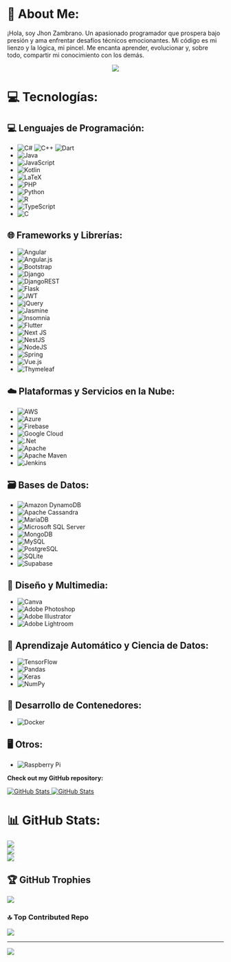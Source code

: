 # 💫 About Me:
¡Hola, soy Jhon Zambrano. Un apasionado programador que prospera bajo presión y ama enfrentar desafíos técnicos emocionantes. Mi código es mi lienzo y la lógica, mi pincel. Me encanta aprender, evolucionar y, sobre todo, compartir mi conocimiento con los demás.
<div>
</div>
<div>
  <p align="center">
  <a href="https://github.com/DenverCoder1/readme-typing-svg"><img src="https://readme-typing-svg.herokuapp.com?font=Time+New+Roman&color=cyan&size=25&center=true&vCenter=true&width=600&height=100&lines=Jhon+Zambrano/Develpment"></a>
</p>
</div>

# 💻 Tecnologías:

## 💻 Lenguajes de Programación:
- ![C#](https://img.shields.io/badge/c%23-%23239120.svg?style=for-the-badge&logo=c-sharp&logoColor=white)
![C++](https://img.shields.io/badge/c++-%2300599C.svg?style=for-the-badge&logo=c%2B%2B&logoColor=white)
![Dart](https://img.shields.io/badge/dart-%230175C2.svg?style=for-the-badge&logo=dart&logoColor=white)
- ![Java](https://img.shields.io/badge/java-%23ED8B00.svg?style=for-the-badge&logo=java&logoColor=white)
- ![JavaScript](https://img.shields.io/badge/javascript-%23323330.svg?style=for-the-badge&logo=javascript&logoColor=%23F7DF1E)
- ![Kotlin](https://img.shields.io/badge/kotlin-%230095D5.svg?style=for-the-badge&logo=kotlin&logoColor=white)
- ![LaTeX](https://img.shields.io/badge/latex-%23008080.svg?style=for-the-badge&logo=latex&logoColor=white)
- ![PHP](https://img.shields.io/badge/php-%23777BB4.svg?style=for-the-badge&logo=php&logoColor=white)
- ![Python](https://img.shields.io/badge/python-3670A0?style=for-the-badge&logo=python&logoColor=ffdd54)
- ![R](https://img.shields.io/badge/r-%23276DC3.svg?style=for-the-badge&logo=r&logoColor=white)
- ![TypeScript](https://img.shields.io/badge/typescript-%23007ACC.svg?style=for-the-badge&logo=typescript&logoColor=white)
- ![C](https://img.shields.io/badge/c-%2300599C.svg?style=for-the-badge&logo=c&logoColor=white)

## 🌐 Frameworks y Librerías:
- ![Angular](https://img.shields.io/badge/angular-%23DD0031.svg?style=for-the-badge&logo=angular&logoColor=white)
- ![Angular.js](https://img.shields.io/badge/angular.js-%23E23237.svg?style=for-the-badge&logo=angularjs&logoColor=white)
- ![Bootstrap](https://img.shields.io/badge/bootstrap-%23563D7C.svg?style=for-the-badge&logo=bootstrap&logoColor=white)
- ![Django](https://img.shields.io/badge/django-%23092E20.svg?style=for-the-badge&logo=django&logoColor=white)
- ![DjangoREST](https://img.shields.io/badge/DJANGO-REST-ff1709?style=for-the-badge&logo=django&logoColor=white&color=ff1709&labelColor=gray)
- ![Flask](https://img.shields.io/badge/flask-%23000.svg?style=for-the-badge&logo=flask&logoColor=white)
- ![JWT](https://img.shields.io/badge/JWT-black?style=for-the-badge&logo=JSON%20web%20tokens)
- ![jQuery](https://img.shields.io/badge/jquery-%230769AD.svg?style=for-the-badge&logo=jquery&logoColor=white)
- ![Jasmine](https://img.shields.io/badge/jasmine-%238A4182.svg?style=for-the-badge&logo=jasmine&logoColor=white)
- ![Insomnia](https://img.shields.io/badge/Insomnia-black?style=for-the-badge&logo=insomnia&logoColor=5849BE)
- ![Flutter](https://img.shields.io/badge/Flutter-%2302569B.svg?style=for-the-badge&logo=Flutter&logoColor=white)
- ![Next JS](https://img.shields.io/badge/Next-black?style=for-the-badge&logo=next.js&logoColor=white)
- ![NestJS](https://img.shields.io/badge/nestjs-%23E0234E.svg?style=for-the-badge&logo=nestjs&logoColor=white)
- ![NodeJS](https://img.shields.io/badge/node.js-6DA55F?style=for-the-badge&logo=node.js&logoColor=white)
- ![Spring](https://img.shields.io/badge/spring-%236DB33F.svg?style=for-the-badge&logo=spring&logoColor=white)
- ![Vue.js](https://img.shields.io/badge/vuejs-%2335495e.svg?style=for-the-badge&logo=vuedotjs&logoColor=%234FC08D)
- ![Thymeleaf](https://img.shields.io/badge/Thymeleaf-%23005C0F.svg?style=for-the-badge&logo=Thymeleaf&logoColor=white)

## ☁️ Plataformas y Servicios en la Nube:
- ![AWS](https://img.shields.io/badge/AWS-%23FF9900.svg?style=for-the-badge&logo=amazon-aws&logoColor=white)
- ![Azure](https://img.shields.io/badge/azure-%230072C6.svg?style=for-the-badge&logo=azure-devops&logoColor=white)
- ![Firebase](https://img.shields.io/badge/firebase-%23039BE5.svg?style=for-the-badge&logo=firebase)
- ![Google Cloud](https://img.shields.io/badge/Google%20Cloud-%234285F4.svg?style=for-the-badge&logo=google-cloud&logoColor=white)
- ![.Net](https://img.shields.io/badge/.NET-5C2D91?style=for-the-badge&logo=.net&logoColor=white)
- ![Apache](https://img.shields.io/badge/apache-%23D42029.svg?style=for-the-badge&logo=apache&logoColor=white)
- ![Apache Maven](https://img.shields.io/badge/Apache%20Maven-C71A36?style=for-the-badge&logo=Apache%20Maven&logoColor=white)
- ![Jenkins](https://img.shields.io/badge/jenkins-%232C5263.svg?style=for-the-badge&logo=jenkins&logoColor=white)

## 🗃️ Bases de Datos:
- ![Amazon DynamoDB](https://img.shields.io/badge/Amazon%20DynamoDB-4053D6?style=for-the-badge&logo=Amazon%20DynamoDB&logoColor=white)
- ![Apache Cassandra](https://img.shields.io/badge/cassandra-%231287B1.svg?style=for-the-badge&logo=apache-cassandra&logoColor=white)
- ![MariaDB](https://img.shields.io/badge/MariaDB-003545?style=for-the-badge&logo=mariadb&logoColor=white)
- ![Microsoft SQL Server](https://img.shields.io/badge/Microsoft%20SQL%20Sever-CC2927?style=for-the-badge&logo=microsoft%20sql%20server&logoColor=white)
- ![MongoDB](https://img.shields.io/badge/MongoDB-%234ea94b.svg?style=for-the-badge&logo=mongodb&logoColor=white)
- ![MySQL](https://img.shields.io/badge/mysql-%2300f.svg?style=for-the-badge&logo=mysql&logoColor=white)
- ![PostgreSQL](https://img.shields.io/badge/postgres-%23316192.svg?style=for-the-badge&logo=postgresql&logoColor=white)
- ![SQLite](https://img.shields.io/badge/sqlite-%2307405e.svg?style=for-the-badge&logo=sqlite&logoColor=white)
- ![Supabase](https://img.shields.io/badge/Supabase-3ECF8E?style=for-the-badge&logo=supabase&logoColor=white)

## 🎨 Diseño y Multimedia:
- ![Canva](https://img.shields.io/badge/Canva-%2300C4CC.svg?style=for-the-badge&logo=Canva&logoColor=white)
- ![Adobe Photoshop](https://img.shields.io/badge/adobephotoshop-%2331A8FF.svg?style=for-the-badge&logo=adobephotoshop&logoColor=white)
- ![Adobe Illustrator](https://img.shields.io/badge/adobeillustrator-%23FF9A00.svg?style=for-the-badge&logo=adobeillustrator&logoColor=white)
- ![Adobe Lightroom](https://img.shields.io/badge/Adobe%20Lightroom-31A8FF.svg?style=for-the-badge&logo=Adobe%20Lightroom&logoColor=white)

## 🧠 Aprendizaje Automático y Ciencia de Datos:
- ![TensorFlow](https://img.shields.io/badge/TensorFlow-%23FF6F00.svg?style=for-the-badge&logo=TensorFlow&logoColor=white)
- ![Pandas](https://img.shields.io/badge/pandas-%23150458.svg?style=for-the-badge&logo=pandas&logoColor=white)
- ![Keras](https://img.shields.io/badge/Keras-%23D00000.svg?style=for-the-badge&logo=Keras&logoColor=white)
- ![NumPy](https://img.shields.io/badge/numpy-%23013243.svg?style=for-the-badge&logo=numpy&logoColor=white)

## 🐳 Desarrollo de Contenedores:
- ![Docker](https://img.shields.io/badge/docker-%230db7ed.svg?style=for-the-badge&logo=docker&logoColor=white)

## 🖥️ Otros:
- ![Raspberry Pi](https://img.shields.io/badge/-RaspberryPi-C51A4A?style=for-the-badge&logo=Raspberry-Pi)


__Check out my GitHub repository:__

<div>
  <p>
    <a href="https://github.com/jhonZambrano1999/spring-boot_concesionaria_autos_en_memoria">
     <img src="https://github.com/jhonZambrano1999/spring-boot_concesionaria_autos_en_memoria" alt="GitHub Stats" />
    </a>
    <a href="https://github.com/Bhargavi-hash/Linux-Shell-Implementation.git">
      <img src="https://github-readme-stats.vercel.app/api/pin/?username=Bhargavi-hash&repo=Linux-Shell-Implementation" alt="GitHub Stats" />
    </a>
  </p>
</div>

# 📊 GitHub Stats:
![](https://github-readme-stats.vercel.app/api?username=jhonZambrano1999&theme=yeblu&hide_border=false&include_all_commits=true&count_private=false)<br/>
![](https://github-readme-streak-stats.herokuapp.com/?user=jhonZambrano1999&theme=yeblu&hide_border=false)<br/>
![](https://github-readme-stats.vercel.app/api/top-langs/?username=jhonZambrano1999&theme=yeblu&hide_border=false&include_all_commits=true&count_private=false&layout=compact)

## 🏆 GitHub Trophies
![](https://github-profile-trophy.vercel.app/?username=jhonZambrano1999&theme=gitdimmed&no-frame=false&no-bg=false&margin-w=4)

### 🔝 Top Contributed Repo
![](https://github-contributor-stats.vercel.app/api?username=jhonZambrano1999&limit=5&theme=apprentice&combine_all_yearly_contributions=true)

---
[![](https://visitcount.itsvg.in/api?id=jhonZambrano1999&icon=0&color=0)](https://visitcount.itsvg.in)

<!-- Proudly created with GPRM ( https://gprm.itsvg.in ) -->
